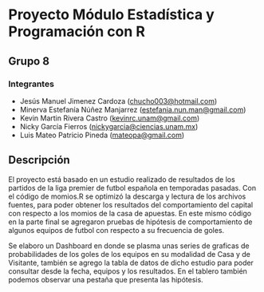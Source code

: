 # Proyecto Módulo Estadística y Programación con R

## Grupo 8

### Integrantes
- Jesús Manuel Jimenez Cardoza (chucho003@hotmail.com)
- Minerva Estefanía Núñez Manjarrez (estefania.nun.man@gmail.com)
- Kevin Martin Rivera Castro (kevinrc.unam@gmail.com)
- Nicky García Fierros (nickygarcia@ciencias.unam.mx)
- Luis Mateo Patricio Pineda (mateopa@gmail.com)

## Descripción


El proyecto está basado en un estudio realizado de resultados de los partidos de la liga premier de futbol española en temporadas pasadas.
Con el código de momios.R se optimizó la descarga y lectura de los archivos fuentes, para poder obtener los resultados del comportamiento del capital con respecto a los momios de la casa de apuestas.
En este mismo código en la parte final se agregaron pruebas de hipótesis de comportamiento de algunos equipos de futbol con respecto a su frecuencia de goles.

Se elaboro un Dashboard en donde se plasma unas series de graficas de probabilidades de los goles de los equipos en su modalidad de Casa y de Visitante, también se agrego la tabla de datos de dicho estudio para poder consultar desde la fecha, equipos y los resultados. En el tablero también podemos observar una pestaña que presenta las hipótesis.

